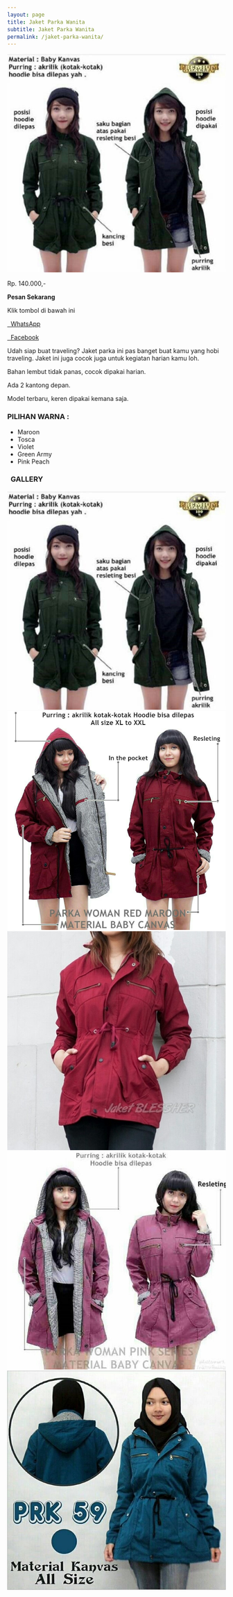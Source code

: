 ```yaml
---
layout: page
title: Jaket Parka Wanita
subtitle: Jaket Parka Wanita
permalink: /jaket-parka-wanita/
---
```


<div class="row">
	<div class="col-6">
		<img src="/images/jaket-parka-wanita-green-army.jpg">
	</div>
	<div class="col-6 center">
		<p class="h2 yellow mt1"> Rp. 140.000,- </p>
		<p><strong>Pesan Sekarang</strong></p>
		<p>Klik tombol di bawah ini</p>
		<p class="h2 green">
			<a class="button button-big" href="https://api.whatsapp.com/send?phone=6281330600218&amp;text=Halo%20tokodab.com" title="Klik untuk chat WA"><i class="fa fa-whatsapp fa-2x"></i>&nbsp; WhatsApp</a>
		</p>
		<p class="h2 blue">
			<a class="button button-big" href="https://m.me/tokodab" title="Klik untuk chat WA"><i class="fa fa-facebook-square fa-2x"></i>&nbsp; Facebook</a>
		</p>
	</div>
</div>

<p>Udah siap buat traveling? Jaket parka ini pas banget buat kamu yang hobi traveling. Jaket ini juga cocok juga untuk kegiatan harian kamu loh.</p>


<p><i class="fa fa-check fa-2x green" aria-hidden="true"></i> Bahan lembut tidak panas, cocok dipakai harian.</p>
<p><i class="fa fa-check fa-2x green" aria-hidden="true"></i> Ada 2 kantong depan.</p>
<p><i class="fa fa-check fa-2x green" aria-hidden="true"></i> Model terbaru, keren dipakai kemana saja.</p>

<h3>PILIHAN WARNA :</h3>
<ul>
	<li>Maroon</li>
	<li>Tosca</li>
	<li>Violet</li>
	<li>Green Army</li>
	<li>Pink Peach</li>
</ul>

<h3><i class="fa fa-camera-retro purple"></i>&nbsp; GALLERY</h3>

<div class="row">
	<div class="col-4">
		<img src="/images/jaket-parka-wanita-green-army.jpg">
	</div>
	<div class="col-4">
		<img src="/images/jaket-parka-wanita-maroon.jpg">
	</div>
	<div class="col-4">
		<img src="/images/jaket-parka-wanita-maroon-2.jpg">
	</div></div>
<div class="row">
	<div class="col-4">
		<img src="/images/jaket-parka-wanita-pink-peach.jpg">
	</div>
	<div class="col-4">
		<img src="/images/jaket-parka-wanita-tosca.jpg">
	</div>
	<div class="col-4"></div>
</div>
